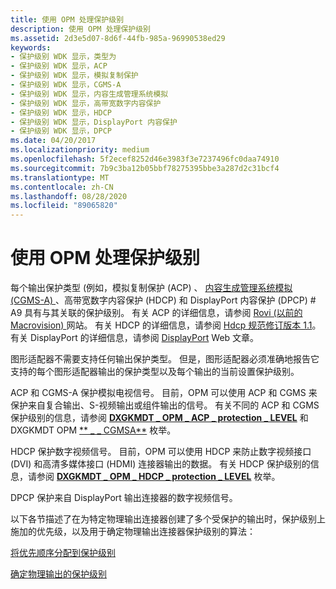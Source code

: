 ```yaml
---
title: 使用 OPM 处理保护级别
description: 使用 OPM 处理保护级别
ms.assetid: 2d3e5d07-8d6f-44fb-985a-96990538ed29
keywords:
- 保护级别 WDK 显示，类型为
- 保护级别 WDK 显示，ACP
- 保护级别 WDK 显示，模拟复制保护
- 保护级别 WDK 显示，CGMS-A
- 保护级别 WDK 显示，内容生成管理系统模拟
- 保护级别 WDK 显示，高带宽数字内容保护
- 保护级别 WDK 显示，HDCP
- 保护级别 WDK 显示，DisplayPort 内容保护
- 保护级别 WDK 显示，DPCP
ms.date: 04/20/2017
ms.localizationpriority: medium
ms.openlocfilehash: 5f2ecef8252d46e3983f3e7237496fc0daa74910
ms.sourcegitcommit: 7b9c3ba12b05bbf78275395bbe3a287d2c31bcf4
ms.translationtype: MT
ms.contentlocale: zh-CN
ms.lasthandoff: 08/28/2020
ms.locfileid: "89065820"
---
```

# <a name="handling-protection-levels-with-opm"></a>使用 OPM 处理保护级别


每个输出保护类型 (例如，模拟复制保护 (ACP) 、 [内容生成管理系统模拟 (CGMS-A) ](cgms-a-standards.md)、高带宽数字内容保护 (HDCP) 和 DisplayPort 内容保护 (DPCP) # A9 具有与其关联的保护级别。 有关 ACP 的详细信息，请参阅 [Rovi (以前的 Macrovision) ](https://go.microsoft.com/fwlink/p/?linkid=71273) 网站。 有关 HDCP 的详细信息，请参阅 [Hdcp 规范修订版本 1.1](https://go.microsoft.com/fwlink/p/?linkid=38728)。 有关 DisplayPort 的详细信息，请参阅 [DisplayPort](https://go.microsoft.com/fwlink/p/?linkid=71382) Web 文章。

图形适配器不需要支持任何输出保护类型。 但是，图形适配器必须准确地报告它支持的每个图形适配器输出的保护类型以及每个输出的当前设置保护级别。

ACP 和 CGMS-A 保护模拟电视信号。 目前，OPM 可以使用 ACP 和 CGMS 来保护来自复合输出、S-视频输出或组件输出的信号。 有关不同的 ACP 和 CGMS 保护级别的信息，请参阅 [**DXGKMDT \_ OPM \_ ACP \_ protection \_ LEVEL**](/windows-hardware/drivers/ddi/d3dkmdt/ne-d3dkmdt-_dxgkmdt_opm_acp_protection_level) 和 DXGKMDT OPM [** \_ \_ CGMSA**](/windows-hardware/drivers/ddi/d3dkmdt/ne-d3dkmdt-_dxgkmdt_opm_cgmsa) 枚举。

HDCP 保护数字视频信号。 目前，OPM 可以使用 HDCP 来防止数字视频接口 (DVI) 和高清多媒体接口 (HDMI) 连接器输出的数据。 有关 HDCP 保护级别的信息，请参阅 [**DXGKMDT \_ OPM \_ HDCP \_ protection \_ LEVEL**](/windows-hardware/drivers/ddi/d3dkmdt/ne-d3dkmdt-_dxgkmdt_opm_hdcp_protection_level) 枚举。

DPCP 保护来自 DisplayPort 输出连接器的数字视频信号。

以下各节描述了在为特定物理输出连接器创建了多个受保护的输出时，保护级别上施加的优先级，以及用于确定物理输出连接器保护级别的算法：

[将优先顺序分配到保护级别](assigning-precedence-to-protection-levels.md)

[确定物理输出的保护级别](determining-the-protection-level-for-a-physical-output.md)

 

